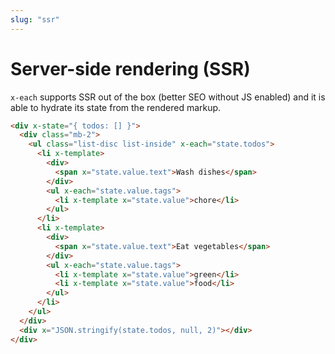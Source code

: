 ```yaml
---
slug: "ssr"
---
```


# Server-side rendering (SSR)

`x-each` supports SSR out of the box (better SEO without JS enabled) and it is able to hydrate its state from the rendered markup.

```html
<div x-state="{ todos: [] }">
  <div class="mb-2">
    <ul class="list-disc list-inside" x-each="state.todos">
      <li x-template>
        <div>
          <span x="state.value.text">Wash dishes</span>
        </div>
        <ul x-each="state.value.tags">
          <li x-template x="state.value">chore</li>
        </ul>
      </li>
      <li x-template>
        <div>
          <span x="state.value.text">Eat vegetables</span>
        </div>
        <ul x-each="state.value.tags">
          <li x-template x="state.value">green</li>
          <li x-template x="state.value">food</li>
        </ul>
      </li>
    </ul>
  </div>
  <div x="JSON.stringify(state.todos, null, 2)"></div>
</div>
```
